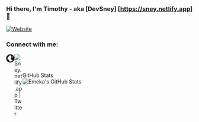 ### Hi there, I'm Timothy - aka [DevSney] [https://sney.netlify.app] 👋 

[![Website](https://img.shields.io/website?label=sney.netlify.app&style=for-the-badge&url=https%3A%2F%2Fsney.netlify.app)](https://sney.netlify.app)

### Connect with me:

[<img align="left" alt="Sney.netlify.app" width="22px" src="https://raw.githubusercontent.com/iconic/open-iconic/master/svg/globe.svg" />][website]
[<img align="left" alt="Sney.netlify.app | Twitter" width="22px" src="https://cdn.jsdelivr.net/npm/simple-icons@v3/icons/twitter.svg" />][twitter]


<br /> <br/>


  <summary>GitHub Stats</summary>

  <img align="left" alt="Emeka's GitHub Stats" src="https://github-readme-stats.vercel.app/api?username=iloba&theme=highcontrast&show_icons=true&count_private=true" />



[website]: https://sney.netlify.app
[twitter]: https://twitter.com/EmekaIloba
